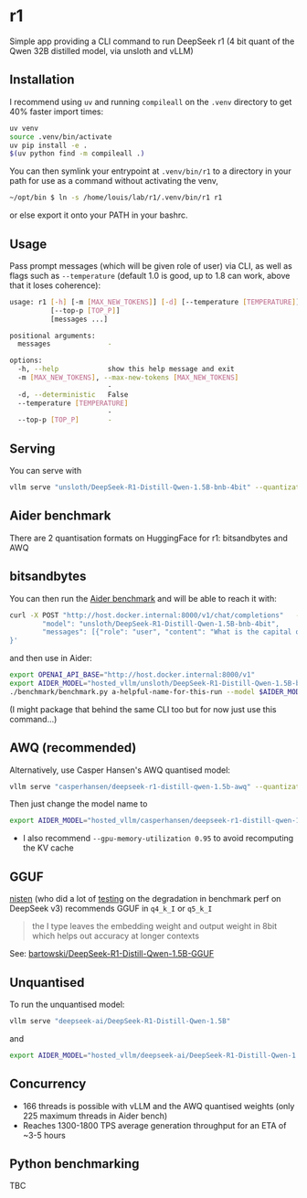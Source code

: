 # r1

Simple app providing a CLI command to run DeepSeek r1 (4 bit quant of the Qwen 32B distilled model,
via unsloth and vLLM)

## Installation

I recommend using `uv` and running `compileall` on the `.venv` directory to get 40% faster import times:

```sh
uv venv
source .venv/bin/activate
uv pip install -e .
$(uv python find -m compileall .)
``` 

You can then symlink your entrypoint at `.venv/bin/r1` to a directory in your path for use as a command without activating the venv,

```sh
~/opt/bin $ ln -s /home/louis/lab/r1/.venv/bin/r1 r1
```

or else export it onto your PATH in your bashrc.

## Usage

Pass prompt messages (which will be given role of user) via CLI, as well as flags such as
`--temperature` (default 1.0 is good, up to 1.8 can work, above that it loses coherence):

```sh
usage: r1 [-h] [-m [MAX_NEW_TOKENS]] [-d] [--temperature [TEMPERATURE]]
          [--top-p [TOP_P]]
          [messages ...]

positional arguments:
  messages              -

options:
  -h, --help            show this help message and exit
  -m [MAX_NEW_TOKENS], --max-new-tokens [MAX_NEW_TOKENS]
                        -
  -d, --deterministic   False
  --temperature [TEMPERATURE]
                        -
  --top-p [TOP_P]       -
```

## Serving

You can serve with

```sh
vllm serve "unsloth/DeepSeek-R1-Distill-Qwen-1.5B-bnb-4bit" --quantization bitsandbytes --load-format bitsandbytes
```

## Aider benchmark

There are 2 quantisation formats on HuggingFace for r1: bitsandbytes and AWQ

## bitsandbytes

You can then run the [Aider benchmark](https://github.com/Aider-AI/aider/blob/main/benchmark/README.md)
and will be able to reach it with:

```sh
curl -X POST "http://host.docker.internal:8000/v1/chat/completions"   -H "Content-Type: application/json"     --data '{
        "model": "unsloth/DeepSeek-R1-Distill-Qwen-1.5B-bnb-4bit",
        "messages": [{"role": "user", "content": "What is the capital of France?"}]
}'
```

and then use in Aider:

```sh
export OPENAI_API_BASE="http://host.docker.internal:8000/v1"
export AIDER_MODEL="hosted_vllm/unsloth/DeepSeek-R1-Distill-Qwen-1.5B-bnb-4bit"
./benchmark/benchmark.py a-helpful-name-for-this-run --model $AIDER_MODEL --edit-format whole --threads 10 --exercises-dir polyglot-benchmark
```

(I might package that behind the same CLI too but for now just use this command...)

## AWQ (recommended)

Alternatively, use Casper Hansen's AWQ quantised model:

```sh
vllm serve "casperhansen/deepseek-r1-distill-qwen-1.5b-awq" --quantization awq --dtype half
```

Then just change the model name to 

```sh
export AIDER_MODEL="hosted_vllm/casperhansen/deepseek-r1-distill-qwen-1.5b-awq"
```

- I also recommend `--gpu-memory-utilization 0.95` to avoid recomputing the KV cache

## GGUF

[nisten](https://x.com/nisten/status/1881419672987541717) (who did a lot of [testing](https://x.com/nisten/status/1874996106540503367)
on the degradation in benchmark perf on DeepSeek v3) recommends GGUF in `q4_k_I` or `q5_k_I`

> the I type leaves the embedding weight and output weight in 8bit which helps out accuracy at
> longer contexts

See: [bartowski/DeepSeek-R1-Distill-Qwen-1.5B-GGUF](https://huggingface.co/bartowski/DeepSeek-R1-Distill-Qwen-1.5B-GGUF)

## Unquantised

To run the unquantised model:

```sh
vllm serve "deepseek-ai/DeepSeek-R1-Distill-Qwen-1.5B"
```

and

```sh
export AIDER_MODEL="hosted_vllm/deepseek-ai/DeepSeek-R1-Distill-Qwen-1.5B"
```

## Concurrency

- 166 threads is possible with vLLM and the AWQ quantised weights (only 225 maximum threads in Aider bench)
- Reaches 1300-1800 TPS average generation throughput for an ETA of ~3-5 hours

## Python benchmarking

TBC
